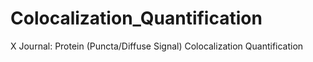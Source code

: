 # Colocalization_Quantification
X Journal: Protein (Puncta/Diffuse Signal) Colocalization Quantification
